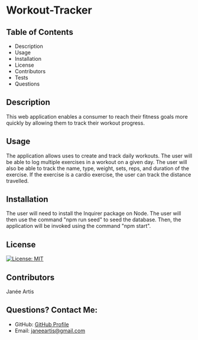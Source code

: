 # Workout-Tracker

## Table of Contents
* Description
* Usage
* Installation
* License
* Contributors
* Tests
* Questions
  
  
## Description
This web application enables a consumer to reach their fitness goals more quickly by allowing them to track their workout progress. 
  
## Usage
The application allows uses to create and track daily workouts. The user will be able to log multiple exercises in a workout on a given day. The user will also be able to track the name, type, weight, sets, reps, and duration of the exercise. If the exercise is a cardio exercise, the user can track the distance travelled. 
  
## Installation
The user will need to install the Inquirer package on Node. The user will then use the command "npm run seed" to seed the database. Then, the application will be invoked using the command "npm start".
  
## License
[![License: MIT](https://img.shields.io/badge/License-MIT-yellow.svg)](https://opensource.org/licenses/MIT)
  
## Contributors
Janée Artis
  
  
## Questions? Contact Me:
* GitHub: [GitHub Profile](https://github.com/janeeart)
* Email: janeeartis@gmail.com